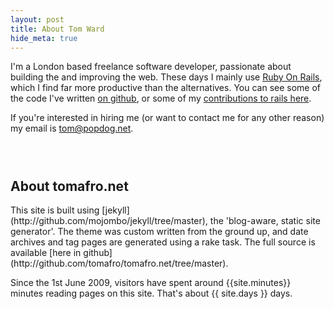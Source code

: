 ```yaml
---
layout: post
title: About Tom Ward
hide_meta: true
---
```

I'm a London based freelance software developer, passionate about building the and improving the web.  These days I mainly use [Ruby On Rails](http://rubyonrails.org), which I find far more productive than the alternatives.  You can see some of the code I've written [on github](http://github.com/tomafro), or some of my [contributions to rails here](http://contributors.rubyonrails.org/contributors/tom-ward/commits).  

If you're interested in hiring me (or want to contact me for any other reason) my email is <a href="mailto:tom@popdog.net">tom@popdog.net</a>.

<h2 style="padding-top:2em;">About tomafro.net</h2>
This site is built using [jekyll](http://github.com/mojombo/jekyll/tree/master), the 'blog-aware, static site generator'.  The theme was custom written from the ground up, and date archives and tag pages are generated using a rake task.  The full source is available [here in github](http://github.com/tomafro/tomafro.net/tree/master).

Since the 1st June 2009, visitors have spent around {{site.minutes}} minutes reading pages on this site.  That's about {{ site.days }} days.